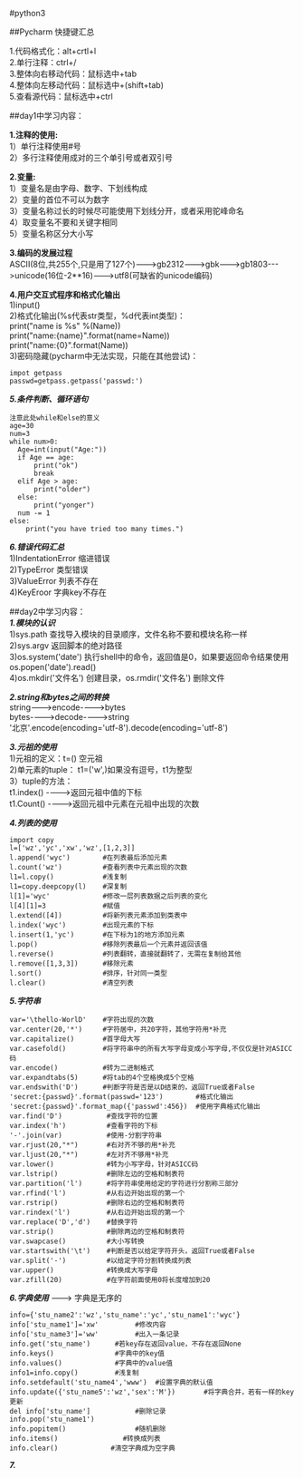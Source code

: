 #python3  

##Pycharm 快捷键汇总  

1.代码格式化：alt+crtl+l  
2.单行注释：ctrl+/   
3.整体向右移动代码：鼠标选中+tab      
4.整体向左移动代码：鼠标选中+(shift+tab)  
5.查看源代码：鼠标选中+ctrl
   

##day1中学习内容：  

**1.注释的使用:**  
  1）单行注释使用#号  
  2）多行注释使用成对的三个单引号或者双引号
    
**2.变量:**  
  1）变量名是由字母、数字、下划线构成  
  2）变量的首位不可以为数字  
  3）变量名称过长的时候尽可能使用下划线分开，或者采用驼峰命名  
  4）取变量名不要和关键字相同  
  5）变量名称区分大小写  
  
**3.编码的发展过程**   
  ASCII(8位,共255个,只是用了127个)--->gb2312--->gbk--->gb1803--->unicode(16位-2**16)--->utf8(可缺省的unicode编码)  

**4.用户交互式程序和格式化输出**   
  1)input()   
  2)格式化输出(%s代表str类型，%d代表int类型)：  
  print("name is %s" %(Name))  
  print("name:{name}".format(name=Name))  
  print("name:{0}".format(Name))  
  3)密码隐藏(pycharm中无法实现，只能在其他尝试)：  
  ```
  impot getpass  
  passwd=getpass.getpass('passwd:')
  ```
***5.条件判断、循环语句***
```
注意此处while和else的意义
age=30
num=3
while num>0:
  Age=int(input("Age:"))
  if Age == age:
      print("ok")
      break
  elif Age > age:
      print("older")
  else:
      print("yonger")
  num -= 1
else:
    print("you have tried too many times.")
```
***6.错误代码汇总***  
1)IndentationError 缩进错误  
2)TypeError   类型错误  
3)ValueError  列表不存在  
4)KeyEroor  字典key不存在


##day2中学习内容：  
***1.模块的认识***  
1)sys.path  查找导入模块的目录顺序，文件名称不要和模块名称一样  
2)sys.argv 返回脚本的绝对路径  
3)os.system('date') 执行shell中的命令，返回值是0，如果要返回命令结果使用os.popen('date').read()  
4)os.mkdir('文件名') 创建目录，os.rmdir('文件名') 删除文件  

***2.string和bytes之间的转换***  
string--->encode---->bytes  
bytes---->decode---->string  
'北京'.encode(encoding='utf-8').decode(encoding='utf-8')  

***3.元祖的使用***  
1)元祖的定义：t=()  空元祖  
2)单元素的tuple： t1=('w',)如果没有逗号，t1为整型  
3）tuple的方法：  
t1.index()   ---->返回元祖中值的下标  
t1.Count()   ---->返回元祖中元素在元祖中出现的次数  

***4.列表的使用***  
```
import copy  
l=['wz','yc','xw','wz',[1,2,3]]  
l.append('wyc')        #在列表最后添加元素  
l.count('wz')          #查看列表中元素出现的次数  
l1=l.copy()            #浅复制  
l1=copy.deepcopy(l)    #深复制  
l[1]='wyc'             #修改一层列表数据之后列表的变化  
l[4][1]=3              #赋值
l.extend([4])          #将新列表元素添加到类表中  
l.index('wyc')         #出现元素的下标  
l.insert(1,'yc')       #在下标为1的地方添加元素  
l.pop()                #移除列表最后一个元素并返回该值  
l.reverse()            #列表翻转，直接就翻转了，无需在复制给其他  
l.remove([1,3,3])      #移除元素  
l.sort()               #排序，针对同一类型  
l.clear()              #清空列表    
```
***5.字符串*** 
```   
var='\thello-WorlD'    #字符出现的次数  
var.center(20,'*')     #字符居中，共20字符，其他字符用*补充  
var.capitalize()       #首字母大写  
var.casefold()         #将字符串中的所有大写字母变成小写字母,不仅仅是针对ASICC码  
var.encode()           #转为二进制格式  
var.expandtabs(5)      #将tab的4个空格换成5个空格  
var.endswith('D')      #判断字符是否是以D结束的，返回True或者False  
'secret:{passwd}'.format(passwd='123')        #格式化输出  
'secret:{passwd}'.format_map({'passwd':456})  #使用字典格式化输出  
var.find('D')           #查找字符的位置  
var.index('h')          #查看字符的下标  
'-'.join(var)           #使用-分割字符串  
var.rjust(20,"*")       #右对齐不够的用*补充  
var.ljust(20,"*")       #左对齐不够用*补充  
var.lower()             #转为小写字母，针对ASICC码  
var.lstrip()            #删除左边的空格和制表符  
var.partition('l')      #将字符串使用给定的字符进行分割称三部分  
var.rfind('l')          #从右边开始出现的第一个  
var.rstrip()            #删除右边的空格和制表符  
var.rindex('l')         #从右边开始出现的第一个  
var.replace('D','d')    #替换字符  
var.strip()             #删除两边的空格和制表符  
var.swapcase()          #大小写转换  
var.startswith('\t')    #判断是否以给定字符开头，返回True或者False  
var.split('-')          #以给定字符分割转换成列表  
var.upper()             #转换成大写字母  
var.zfill(20)           #在字符前面使用0将长度增加到20  
```
***6.字典使用*** ---> 字典是无序的
```
info={'stu_name2':'wz','stu_name':'yc','stu_name1':'wyc'}    
info['stu_name1']='xw'         #修改内容  
info['stu_name3']='ww'         #出入一条记录  
info.get('stu_name')      #若key存在返回value，不存在返回None  
info.keys()               #字典中的key值  
info.values()             #字典中的value值  
info1=info.copy()         #浅复制  
info.setdefault('stu_name4','www')  #设置字典的默认值    
info.update({'stu_name5':'wz','sex':'M'})       #将字典合并，若有一样的key更新  
del info['stu_name']           #删除记录  
info.pop('stu_name1')  
info.popitem()                 #随机删除  
info.items()                #转换成列表  
info.clear()             #清空字典成为空字典    
``` 

***7.***



  
